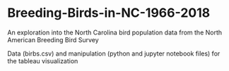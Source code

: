 # Breeding-Birds-in-NC-1966-2018
An exploration into the North Carolina bird population data from the North American Breeding Bird Survey

Data (birbs.csv) and manipulation (python and jupyter notebook files) for the tableau visualization
